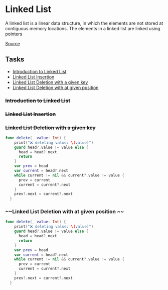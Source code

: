 # Linked List

A linked list is a linear data structure, in which the elements are not stored at contiguous memory locations. The elements in a linked list are linked using pointers

[Source](/LinkedList.playground/Contents.swift)

## Tasks

- [Introduction to Linked List](#introduction-to-linked-list)
- [Linked List Insertion](#linked-list-insertion)
- [Linked List Deletion with a given key](#linked-list-deletion-with-a-given-key)
- [Linked List Deletion with at given position](#linked-list-deletion-with-at-given-position)

### ~~Introduction to Linked List~~

### ~~Linked List Insertion~~


### ~~Linked List Deletion with a given key~~
 
```swift
func delete(_ value: Int) {
    print("❌ deleting value: \(value)")
    guard head?.value != value else {
      head = head?.next
      return
    }
    var prev = head
    var current = head?.next
    while current != nil && current?.value != value {
      prev = current
      current = current?.next
    }
    prev?.next = current?.next
  }
```

### ~~Linked List Deletion with at given position ~~

```swift
func delete(_ value: Int) {
    print("❌ deleting value: \(value)")
    guard head?.value != value else {
      head = head?.next
      return
    }
    var prev = head
    var current = head?.next
    while current != nil && current?.value != value {
      prev = current
      current = current?.next
    }
    prev?.next = current?.next
  }
```

<!-- 

Write a function to delete a Linked List
Find Length of a Linked List (Iterative and Recursive)
Search an element in a Linked List (Iterative and Recursive)
Write a function to get Nth node in a Linked List
Nth node from the end of a Linked List
Print the middle of a given linked list
Write a function that counts the number of times a given int occurs in a Linked List
Detect loop in a linked list
Find length of loop in linked list
Function to check if a singly linked list is palindrome
Remove duplicates from a sorted linked list
Remove duplicates from an unsorted linked list
Swap nodes in a linked list without swapping data
Pairwise swap elements of a given linked list
Move last element to front of a given Linked List
Intersection of two Sorted Linked Lists
Intersection point of two Linked Lists.
QuickSort on Singly Linked List
Segregate even and odd nodes in a Linked List
Reverse a linked list 

-->